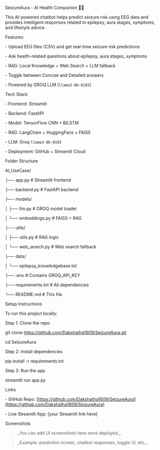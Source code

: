 SeizureAura - AI Health Companion 🤖🧠



This AI-powered chatbot helps predict seizure risk using EEG data and provides intelligent responses related to epilepsy, aura stages, symptoms, and lifestyle advice.



Features:

\-  Upload EEG files (CSV) and get real-time seizure risk predictions

\-  Ask health-related questions about epilepsy, aura stages, symptoms

\-  RAG: Local Knowledge + Web Search + LLM fallback

\-  Toggle between Concise and Detailed answers

\-  Powered by GROQ LLM (`llama3-8b-8192`)



Tech Stack



\- Frontend: Streamlit

\- Backend: FastAPI

\- Model: TensorFlow CNN + BiLSTM

\- RAG: LangChain + HuggingFace + FAISS

\- LLM: Groq `llama3-8b-8192`

\- Deployment: GitHub + Streamlit Cloud



Folder Structure



AI\_UseCase/

├── app.py # Streamlit frontend

├── backend.py # FastAPI backend

├── models/

│ ├── llm.py # GROQ model loader

│ └── embeddings.py # FAISS + RAG

├── utils/

│ ├── utils.py # RAG logic

│ └── web\_search.py # Web search fallback

├── data/

│ └── epilepsy\_knowledgebase.txt

├── .env # Contains GROQ\_API\_KEY

├── requirements.txt # All dependencies

└── README.md # This file



Setup Instructions



To run this project locally:



Step 1: Clone the repo

git clone https://github.com/Dakshatha1609/SeizureAura.git

cd SeizureAura



Step 2: Install dependencies

pip install -r requirements.txt



Step 3: Run the app

streamlit run app.py



Links



\- GitHub Repo: \[https://github.com/Dakshatha1609/SeizureAura](https://github.com/Dakshatha1609/SeizureAura)

\- Live Streamlit App: \[your Streamlit link here]



Screenshots



> \_You can add UI screenshots here once deployed.\_

> \_Example: prediction screen, chatbot responses, toggle UI, etc.\_



